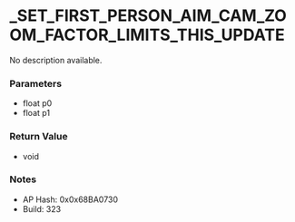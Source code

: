# _SET_FIRST_PERSON_AIM_CAM_ZOOM_FACTOR_LIMITS_THIS_UPDATE

No description available.

### Parameters
* float p0
* float p1

### Return Value
* void

### Notes
* AP Hash: 0x0x68BA0730
* Build: 323

